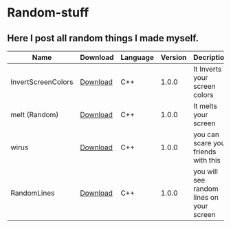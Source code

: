 # Random-stuff

## Here I post all random things I made myself.

| Name  | Download  | Language  | Version  | Decription  |
| ------------- | ------------- | ------------- | ------------- | ------------- |
| InvertScreenColors  | [Download](http://test.nl "test")  | C++  | 1.0.0  | It Inverts your screen colors  |
| melt (Random)  | [Download](http://test.nl "test")  | C++  | 1.0.0  | It melts your screen  |
| wirus  | [Download](http://test.nl "test")  | C++  | 1.0.0  | you can scare your friends with this  | 
| RandomLines  | [Download](http://test.nl "test")  | C++  | 1.0.0  | you will see random lines on your screen  |
